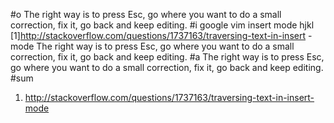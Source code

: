#o
The right way is to press Esc, go where you want to do a small
correction, fix it, go back and keep editing.
#i
google vim insert mode hjkl
[1]http://stackoverflow.com/questions/1737163/traversing-text-in-insert
-mode
The right way is to press Esc, go where you want to do a small
correction, fix it, go back and keep editing.
#a
The right way is to press Esc, go where you want to do a small
correction, fix it, go back and keep editing.
#sum
1. http://stackoverflow.com/questions/1737163/traversing-text-in-insert-mode
